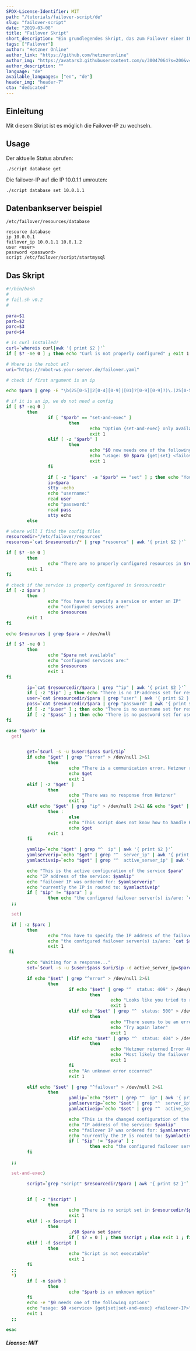 ```yaml
---
SPDX-License-Identifier: MIT
path: "/tutorials/failover-script/de"
slug: "failover-script"
date: "2019-03-08"
title: "Failover Skript"
short_description: "Ein grundlegendes Skript, das zum Failover einer IP verwendet werden kann"
tags: ["Failover"]
author: "Hetzner Online"
author_link: "https://github.com/hetzneronline"
author_img: "https://avatars3.githubusercontent.com/u/30047064?s=200&v=4"
author_description: ""
language: "de"
available_languages: ["en", "de"]
header_img: "header-7"
cta: "dedicated"
---
```


## Einleitung

Mit diesem Skript ist es möglich die Failover-IP zu wechseln.

## Usage

Der aktuelle Status abrufen:

```
./script database get
```

Die failover-IP auf die IP 10.0.1.1 umrouten:

```
./script database set 10.0.1.1
```

## Datenbankserver beispiel

`/etc/failover/resources/database`

```
resource database
ip 10.0.0.1
failover_ip 10.0.1.1 10.0.1.2
user <user>
password <password>
script /etc/failover/script/startmysql
```

## Das Skript

```bash
#!/bin/bash
#
# fail.sh v0.2
#

para=$1
parb=$2
parc=$3
pard=$4

# is curl installed?
curl=`whereis curl|awk '{ print $2 }'`
if [ $? -ne 0 ] ; then echo "Curl is not properly configured" ; exit 1 ; fi

# Where is the robot at?
uri="https://robot-ws.your-server.de/failover.yaml"

# check if first argument is an ip

echo $para | grep -E "\b(25[0-5]|2[0-4][0-9]|[01]?[0-9][0-9]?)\.(25[0-5]|2[0-4][0-9]|[01]?[0-9][0-9]?)\.(25[0-5]|2[0-4][0-9]|[01]?[0-9][0-9]?)\.(25[0-5]|2[0-4][0-9]|[01]?[0-9][0-9]?)\b" > /dev/null 2>&1

# if it is an ip, we do not need a config
if [ $? -eq 0 ]
        then
                if [ "$parb" == "set-and-exec" ]
                        then
                                echo "Option {set-and-exec} only available for configured services"
                                exit 1
                elif [ -z "$parb" ]
                        then
                                echo "$0 now needs one of the following options:"
                                echo "usage: $0 $para {get|set} <failover-IP>"
                                exit 1
                fi

                if [ -z "$parc"  -a "$parb" == "set" ] ; then echo "You have to specify the IP address of the failover server" ; exit 1 ; fi
                ip=$para
                stty -echo
                echo "username:"
                read user
                echo "password:"
                read pass
                stty echo
        else

# where will I find the config files
resourcedir="/etc/failover/resources"
resources=`cat $resourcedir/* | grep "resource" | awk '{ print $2 }'`

if [ $? -ne 0 ]
        then
                echo "There are no properly configured resources in $resourcedir"
        exit 1
fi

# check if the service is properly configured in $resourcedir
if [ -z $para ]
        then
                echo "You have to specify a service or enter an IP"
                echo "configured services are:"
                echo $resources
        exit 1
fi

echo $resources | grep $para > /dev/null

if [ $? -ne 0 ]
        then
                echo "$para not available"
                echo "configured services are:"
                echo $resources
                exit 1
fi

        ip=`cat $resourcedir/$para | grep "^ip" | awk '{ print $2 }'`
        if [ -z "$ip" ] ; then echo "There is no IP-address set for resource $para in $resourcedir/$para" ; exit 1 ; fi
        user=`cat $resourcedir/$para | grep "user" | awk '{ print $2 }'`
        pass=`cat $resourcedir/$para | grep "password" | awk '{ print $2 }'`
        if [ -z "$user" ] ; then echo "There is no username set for resource $para in $resourcedir/$para" ; exit 1 ; fi
        if [ -z "$pass" ] ; then echo "There is no password set for user $user in $resourcedir/$para" ; exit 1 ; fi
fi

case "$parb" in
  get)


        get=`$curl -s -u $user:$pass $uri/$ip`
        if echo "$get" | grep "^error" > /dev/null 2>&1
                then
                        echo "There is a communication error. Hetzner returned"
                        echo $get
                        exit 1
        elif [ -z "$get" ]
                then
                        echo "There was no response from Hetzner"
                        exit 1
        elif echo "$get" | grep "ip" > /dev/null 2>&1 && echo "$get" | grep "server_ip" > /dev/null 2>&1 && echo "$get" | grep "active_server_ip" > /dev/null 2>&1
                then :
                        else
                        echo "This script does not know how to handle Hetzner's answer:"
                        echo $get
                exit 1
        fi

        yamlip=`echo "$get" | grep "^  ip" | awk '{ print $2 }'`
        yamlserverip=`echo "$get" | grep "^  server_ip" | awk '{ print $2 }'`
        yamlactiveip=`echo "$get" | grep "^  active_server_ip" | awk '{print $2 }'`

        echo "This is the active configuration of the service $para"
        echo "IP address of the service: $yamlip"
        echo "failover IP was ordered for: $yamlserverip"
        echo "currently the IP is routed to: $yamlactiveip"
        if [ "$ip" != "$para" ] ;
                then echo "the configured failover server(s) is/are: `cat $resourcedir/$para | grep "^failover_ip" | sed -e 's/failover_ip //g'`" ; fi
  ;;

  set)

  if [ -z $parc ]
        then
                echo "You have to specify the IP address of the failover server"
                echo "the configured failover server(s) is/are: `cat $resourcedir/$para | grep "^failover_ip" | sed -e 's/failover_ip //g'`"
                exit 1
 fi

        echo "Waiting for a response..."
        set=`$curl -s -u $user:$pass $uri/$ip -d active_server_ip=$parc`

        if echo "$set" | grep "^error" > /dev/null 2>&1
                then
                        if echo "$set" | grep "^  status: 409" > /dev/null 2>&1
                                then
                                        echo "Looks like you tried to route the failover IP to the currently selected server"
                                        exit 1
                        elif echo "$set" | grep "^  status: 500" > /dev/null 2>&1
                                then
                                        echo "There seems to be an error with the rerouting request on Hetzner's part"
                                        echo "Try again later"
                                        exit 1
                        elif echo "$set" | grep "^  status: 404" > /dev/null 2>&1
                                then
                                        echo "Hetzner returned Error 404"
                                        echo "Most likely the failover IP for the service is faulty"
                                        exit 1
                        fi
                        echo "An unknown error occurred"
                        exit 1

        elif echo "$set" | grep "^failover" > /dev/null 2>&1
                then
                        yamlip=`echo "$set" | grep "^  ip" | awk '{ print $2 }'`
                        yamlserverip=`echo "$set" | grep "^  server_ip" | awk '{ print $2 }'`
                        yamlactiveip=`echo "$set" | grep "^  active_server_ip" | awk '{ print $2 }'`

                        echo "This is the changed configuration of the service $para"
                        echo "IP address of the service: $yamlip"
                        echo "failover IP was ordered for: $yamlserverip"
                        echo "currently the IP is routed to: $yamlactiveip"
                        if [ "$ip" != "$para" ] ;
                                then echo "the configured failover server(s) is/are: `cat $resourcedir/$para | grep "^failover_ip" | sed -e 's/failover_ip //g'`" ; fi
        fi

  ;;

  set-and-exec)

        script=`grep "script" $resourcedir/$para | awk '{ print $2 }'`


        if [ -z "$script" ]
                then
                        echo "There is no script set in $resourcedir/$para"
                        exit 1
        elif [ -x $script ]
                then
                        ./$0 $para set $parc
                        if [ $? = 0 ] ; then $script ; else exit 1 ; fi
        elif [ -f $script ]
                then
                        echo "Script is not executable"
                        exit 1
        fi
  ;;
  *)
        if [ -n $parb ]
                then
                        echo "$parb is an unknown option"
        fi
        echo -e "$0 needs one of the following options"
        echo "usage: $0 <service> {get|set|set-and-exec} <failover-IP>"
        exit 1
  ;;

esac
```

##### License: MIT

<!--

Contributor's Certificate of Origin

By making a contribution to this project, I certify that:

(a) The contribution was created in whole or in part by me and I have
    the right to submit it under the license indicated in the file; or

(b) The contribution is based upon previous work that, to the best of my
    knowledge, is covered under an appropriate license and I have the
    right under that license to submit that work with modifications,
    whether created in whole or in part by me, under the same license
    (unless I am permitted to submit under a different license), as
    indicated in the file; or

(c) The contribution was provided directly to me by some other person
    who certified (a), (b) or (c) and I have not modified it.

(d) I understand and agree that this project and the contribution are
    public and that a record of the contribution (including all personal
    information I submit with it, including my sign-off) is maintained
    indefinitely and may be redistributed consistent with this project
    or the license(s) involved.

-->
